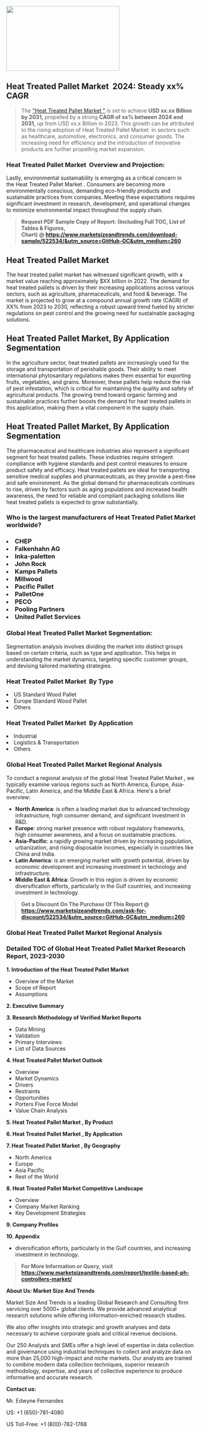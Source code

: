 <p><img class="alignnone size-medium wp-image-20088" src="https://ffe5etoiles.com/wp-content/uploads/2024/12/MST1-300x171.png" alt="" width="300" height="171" /></p><h2 id="ember46" class="ember-view reader-text-block__heading-2">Heat Treated Pallet Market &nbsp;2024: Steady&nbsp;xx% CAGR</h2><blockquote id="ember47" class="ember-view reader-text-block__blockquote">The&nbsp;<a class="app-aware-link " href="https://www.marketsizeandtrends.com/download-sample/522534/&utm_source=GitHub-GC&utm_medium=260" target="_blank" data-test-app-aware-link="">"Heat Treated Pallet Market "</a>&nbsp;is set to achieve&nbsp;<strong>USD&nbsp;xx.xx&nbsp;Billion by 2031,</strong>&nbsp;propelled by a strong&nbsp;<strong>CAGR of&nbsp;xx% between 2024 and 2031,</strong>&nbsp;up from USD xx.x Billion in 2023. This growth can be attributed to the rising adoption of&nbsp;Heat Treated Pallet Market &nbsp;in sectors such as healthcare, automotive, electronics, and consumer goods. The increasing need for efficiency and the introduction of innovative products are further propelling market expansion.</blockquote><h3 id="ember48" class="ember-view reader-text-block__heading-3">Heat Treated Pallet Market &nbsp;Overview and Projection:</h3><p id="ember49" class="ember-view reader-text-block__paragraph">Lastly, environmental sustainability is emerging as a critical concern in the&nbsp;Heat Treated Pallet Market . Consumers are becoming more environmentally conscious, demanding eco-friendly products and sustainable practices from companies. Meeting these expectations requires significant investment in research, development, and operational changes to minimize environmental impact throughout the supply chain.</p><blockquote id="ember50" class="ember-view reader-text-block__blockquote"><strong>Request PDF Sample Copy of Report: (Including Full TOC, List of Tables &amp; Figures, Chart)&nbsp;@&nbsp;<strong><a href="https://www.marketsizeandtrends.com/download-sample/522534/&utm_source=GitHub-GC&utm_medium=260" target="_blank">https://www.marketsizeandtrends.com/download-sample/522534/&utm_source=GitHub-GC&utm_medium=260</a></strong></strong></blockquote><h3 class=""> <h2>Heat Treated Pallet Market</h2><p>The heat treated pallet market has witnessed significant growth, with a market value reaching approximately $XX billion in 2022. The demand for heat treated pallets is driven by their increasing applications across various sectors, such as agriculture, pharmaceuticals, and food & beverage. The market is projected to grow at a compound annual growth rate (CAGR) of XX% from 2023 to 2030, reflecting a robust upward trend fueled by stricter regulations on pest control and the growing need for sustainable packaging solutions.</p><h2>Heat Treated Pallet Market, By Application Segmentation</h2><p>In the agriculture sector, heat treated pallets are increasingly used for the storage and transportation of perishable goods. Their ability to meet international phytosanitary regulations makes them essential for exporting fruits, vegetables, and grains. Moreover, these pallets help reduce the risk of pest infestation, which is critical for maintaining the quality and safety of agricultural products. The growing trend toward organic farming and sustainable practices further boosts the demand for heat treated pallets in this application, making them a vital component in the supply chain.</p><h2>Heat Treated Pallet Market, By Application Segmentation</h2><p>The pharmaceutical and healthcare industries also represent a significant segment for heat treated pallets. These industries require stringent compliance with hygiene standards and pest control measures to ensure product safety and efficacy. Heat treated pallets are ideal for transporting sensitive medical supplies and pharmaceuticals, as they provide a pest-free and safe environment. As the global demand for pharmaceuticals continues to rise, driven by factors such as aging populations and increased health awareness, the need for reliable and compliant packaging solutions like heat treated pallets is expected to grow substantially.</p></h3><h3 id="" class="">Who is the largest manufacturers of&nbsp;Heat Treated Pallet Market worldwide?</h3><h3 class=""></Li><Li>CHEP</Li><Li> Falkenhahn AG</Li><Li> Inka-paletten</Li><Li> John Rock</Li><Li> Kamps Pallets</Li><Li> Millwood</Li><Li> Pacific Pallet</Li><Li> PalletOne</Li><Li> PECO</Li><Li> Pooling Partners</Li><Li> United Pallet Services</h3><h3 id="ember53" class="ember-view reader-text-block__heading-3">Global&nbsp;Heat Treated Pallet Market Segmentation:</h3><p id="ember54" class="ember-view reader-text-block__paragraph">Segmentation analysis involves dividing the market into distinct groups based on certain criteria, such as type and application. This helps in understanding the market dynamics, targeting specific customer groups, and devising tailored marketing strategies.</p><h3 id="" class="">Heat Treated Pallet Market &nbsp;By Type</h3><p></Li><Li>US Standard Wood Pallet</Li><Li> Europe Standard Wood Pallet</Li><Li> Others</p><h3 id="" class="">Heat Treated Pallet Market &nbsp;By Application</h3><p class=""></Li><Li>Industrial</Li><Li> Logistics & Transportation</Li><Li> Others</p><h3 id="ember62" class="ember-view reader-text-block__heading-3">Global Heat Treated Pallet Market Regional Analysis</h3><p id="ember63" class="ember-view reader-text-block__paragraph">To conduct a regional analysis of the global Heat Treated Pallet Market , we typically examine various regions such as North America, Europe, Asia-Pacific, Latin America, and the Middle East &amp; Africa. Here's a brief overview:</p><ul><li><strong>North America</strong>: is often a leading market due to advanced technology infrastructure, high consumer demand, and significant investment in R&amp;D.</li><li><strong>Europe</strong>: strong market presence with robust regulatory frameworks, high consumer awareness, and a focus on sustainable practices.</li><li><strong>Asia-Pacific</strong>: a rapidly growing market driven by increasing population, urbanization, and rising disposable incomes, especially in countries like China and India.</li><li><strong>Latin America</strong>: is an emerging market with growth potential, driven by economic development and increasing investment in technology and infrastructure.</li><li><strong>Middle East &amp; Africa</strong>: Growth in this region is driven by economic diversification efforts, particularly in the Gulf countries, and increasing investment in technology.</li></ul><blockquote id="ember61" class="ember-view reader-text-block__blockquote"><strong>Get a Discount On The Purchase Of This Report @ <strong><a href="https://html-cleaner.com/" target="">https://www.marketsizeandtrends.com/ask-for-discount/522534/&utm_source=GitHub-GC&utm_medium=260</a></strong></strong></blockquote><h3 id="ember62" class="ember-view reader-text-block__heading-3">Global Heat Treated Pallet Market Regional Analysis</h3><h3 id="" class="">Detailed TOC of Global Heat Treated Pallet Market Research Report, 2023-2030</h3><p id="" class=""><strong>1. Introduction of the Heat Treated Pallet Market </strong></p><ul><li>Overview of the Market</li><li>Scope of Report</li><li>Assumptions</li></ul><p id="" class=""><strong>2. Executive Summary</strong></p><p id="" class=""><strong>3. Research Methodology of Verified Market Reports</strong></p><ul><li>Data Mining</li><li>Validation</li><li>Primary Interviews</li><li>List of Data Sources</li></ul><p id="" class=""><strong>4. Heat Treated Pallet Market Outlook</strong></p><ul><li>Overview</li><li>Market Dynamics</li><li>Drivers</li><li>Restraints</li><li>Opportunities</li><li>Porters Five Force Model</li><li>Value Chain Analysis</li></ul><p id="" class=""><strong>5. Heat Treated Pallet Market , By Product</strong></p><p id="" class=""><strong>6. Heat Treated Pallet Market , By Application</strong></p><p id="" class=""><strong>7. Heat Treated Pallet Market , By Geography</strong></p><ul><li>North America</li><li>Europe</li><li>Asia Pacific</li><li>Rest of the World</li></ul><p id="" class=""><strong>8. Heat Treated Pallet Market Competitive Landscape</strong></p><ul><li>Overview</li><li>Company Market Ranking</li><li>Key Development Strategies</li></ul><p id="" class=""><strong>9. Company Profiles</strong></p><p id="" class=""><strong>10. Appendix</strong></p><ul><li>diversification efforts, particularly in the Gulf countries, and increasing investment in technology.</li></ul><blockquote id="ember65" class="ember-view reader-text-block__blockquote"><strong>For More Information or Query, visit <strong><strong><a href="https://html-cleaner.com/" target="">https://www.marketsizeandtrends.com/report/textile-based-ph-controllers-market/</a></strong></strong></strong></blockquote><p id="" class=""><strong>About Us: Market Size And Trends</strong></p><p id="" class="">Market Size And Trends is a leading Global Research and Consulting firm servicing over 5000+ global clients. We provide advanced analytical research solutions while offering information-enriched research studies.</p><p id="" class="">We also offer insights into strategic and growth analyses and data necessary to achieve corporate goals and critical revenue decisions.</p><p id="" class="">Our 250 Analysts and SMEs offer a high level of expertise in data collection and governance using industrial techniques to collect and analyze data on more than 25,000 high-impact and niche markets. Our analysts are trained to combine modern data collection techniques, superior research methodology, expertise, and years of collective experience to produce informative and accurate research.</p><p id="" class=""><strong>Contact us:</strong></p><p id="" class="">Mr. Edwyne Fernandes</p><p id="" class="">US: +1 (650)-781-4080</p><p id="" class="">US Toll-Free: +1 (800)-782-1768</p>
